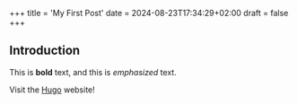 +++
title = 'My First Post'
date = 2024-08-23T17:34:29+02:00
draft = false
+++

## Introduction

This is **bold** text, and this is *emphasized* text.

Visit the [Hugo](https://gohugo.io) website!